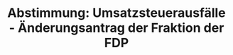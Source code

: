 ---
abstimmung:
  abstimmung: 6
  bundestagssitzung: 61
  datum: 8. November 2018
  legislaturperiode: 19
categories:
- Todo
data:
- title: Abstimmungsergebnis 20181108_6-data.pdf
  url: /res/2021-btw/abstimmungsergebnisse/20181108_6-data.pdf
- title: Abstimmungsergebnis 20181108_6_xls-data.xls
  url: /res/2021-btw/abstimmungsergebnisse/20181108_6_xls-data.xls
- title: Abstimmungsergebnis 20181108_6_xls-datacsv
  url: /res/2021-btw/abstimmungsergebnisse/csv/20181108_6_xls-datacsv
documents:
- local: /res/2021-btw/drucksachen/04455.pdf
  title: Drucksache 19/04455
  url: https://dip21.bundestag.de/dip21/btd/19/044/1904455.pdf
- local: /res/2021-btw/drucksachen/04858.pdf
  title: Drucksache 19/04858
  url: https://dip21.bundestag.de/dip21/btd/19/048/1904858.pdf
- local: /res/2021-btw/drucksachen/05595.pdf
  title: Drucksache 19/05595
  url: https://dip21.bundestag.de/dip21/btd/19/055/1905595.pdf
- local: /res/2021-btw/drucksachen/05613.pdf
  title: Drucksache 19/05613
  url: https://dip21.bundestag.de/dip21/btd/19/056/1905613.pdf
ergebnis:
  AfD:
    enthaltung: 1
    gesamt: 92
    ja: 83
    nein: 0
    nichtabgegeben: 8
    ungueltig: 0
  Bündnis 90/Die Grünen:
    enthaltung: 57
    gesamt: 67
    ja: 0
    nein: 0
    nichtabgegeben: 10
    ungueltig: 0
  Die Linke:
    enthaltung: 63
    gesamt: 69
    ja: 0
    nein: 0
    nichtabgegeben: 6
    ungueltig: 0
  FDP:
    enthaltung: 0
    gesamt: 80
    ja: 70
    nein: 0
    nichtabgegeben: 10
    ungueltig: 0
  cdu/csu:
    enthaltung: 0
    gesamt: 246
    ja: 0
    nein: 224
    nichtabgegeben: 22
    ungueltig: 0
  file: 20181108_6_xls-data.xls
  fraktionslos:
    enthaltung: 0
    gesamt: 2
    ja: 2
    nein: 0
    nichtabgegeben: 0
    ungueltig: 0
  spd:
    enthaltung: 0
    gesamt: 153
    ja: 0
    nein: 139
    nichtabgegeben: 14
    ungueltig: 0
layout: abstimmung
links:
- title: Link zu bundestag.de
  url: https://www.bundestag.de/parlament/plenum/abstimmung/abstimmung?id=554
preview: 'Deutscher Bundestag


  61. Sitzung des Deutschen Bundestages

  am Donnerstag, 8. November 2018


  Endgültiges Ergebnis der Namentlichen Abstimmung Nr. 6


  Änderungsantrag der Abgeordneten Dr. Florian Toncar, Christian Dürr, Grigorios

  Aggelidis, weiterer Abgeordneter und der Fraktion der FDP

  zu der zweiten Beratung des Gesetzentwurfs der Bundesregierung

  Entwurf eines Gesetzes zur Vermeidung von Umsatzsteuerausfällen beim Handel mit

  Waren im Internet und zur Änderung weiterer steuerlicher Vorschriften

  Drs. 19/4455, 19/4858, 19/5595 und 19/5613'
tags:
- Todo
title: 'Abstimmung: Umsatzsteuerausfälle - Änderungsantrag der Fraktion der FDP'
---